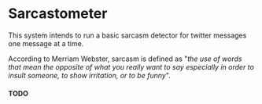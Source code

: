 # Sarcastometer


This system intends to run a basic sarcasm detector for twitter messages one message at a time.

According to Merriam Webster, sarcasm is defined as "*the use of words that mean the opposite of what you really want to say especially in order to insult someone, to show irritation, or to be funny*".

#### TODO





 
